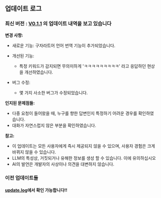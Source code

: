 ## 업데이트 로그

### 최신 버전 : [V0.1.1](./updates/0.1.0.md) 의 업데이트 내역을 보고 있습니다

**변경 사항:**

- 새로운 기능: 구자라트어 언어 번역 기능이 추가되었습니다.

- 개선된 기능:
  - 특정 키워드가 감지되면 무의미하게 'ㅋㅋㅋㅋㅋㅋㅋㅋㅋ' 라고 응답하던 현상을 개선하였습니다.
- 버그 수정:
  - 몇 가지 사소한 버그가 수정되었습니다.

**인지된 문제점들:**

- 다중 요청이 들어왔을 때, 누구를 향한 답변인지 특정하기 어려운 경우를 확인하였습니다.
- 대화가 자연스럽지 않은 부분을 확인하였습니다.

**참고:**

- 이 업데이트는 모든 사용자에게 즉시 제공되지 않을 수 있으며, 사용자 경험은 크게 바뀌지 않을 수 있습니다.
- LLM의 특성상, 거짓되거나 유해한 정보를 생성 할 수 있습니다. 이에 유의하십시오
- AI의 발언은 개발자의 사상이나 의견을 대변하지 않습니다.

### 이전 업데이트들

#### [update.log](./updates)에서 확인 가능합니다!!
